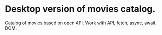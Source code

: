 # Desktop version of movies catalog.
Catalog of movies based on open API. Work with API, fetch, async, await, DOM.

